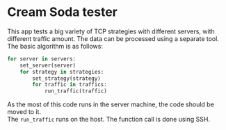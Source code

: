 # Cream Soda tester

This app tests a big variety of TCP strategies with different servers, with different traffic amount. The data can be processed using a separate tool.
The basic algorithm is as follows:

```python
for server in servers:
    set_server(server)
    for strategy in strategies:
        set_strategy(strategy)
        for traffic in traffics:
            run_traffic(traffic)

```
As the most of this code runs in the server machine, the code should be moved to it.  
The `run_traffic` runs on the host. The function call is done using SSH.